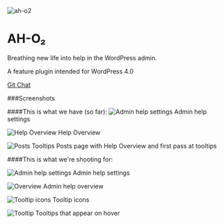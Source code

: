 ![ah-o2](https://raw2.github.com/jazzsequence/WordPress-Admin-Help/master/assets/banner-772x250.jpg)

AH-O&#8322;
====================

Breathing new life into help in the WordPress admin.

A feature plugin intended for WordPress 4.0

[Git Chat](https://gitter.im/jazzsequence/WordPress-Admin-Help)

###Screenshots

####This is what we have (so far):
![Admin help settings](https://i.cloudup.com/PY7mNtqlJW-3000x3000.png)
Admin help settings

![Help Overview](https://i.cloudup.com/Ax2tVGQwY9-3000x3000.png)
Help Overview

![Posts Tooltips](https://i.cloudup.com/gmCX2AHBbD-2000x2000.png)
Posts page with Help Overview and first pass at tooltips

####This is what we're shooting for:

![Admin help settings](http://www.mattvanandel.com/wp-content/uploads/2013/09/wp-admin-help-settings.jpg)
Admin help settings

![Overview](http://www.mattvanandel.com/wp-content/uploads/2013/09/wp-admin-help-open.jpg)
Admin help overview

![Tooltip icons](http://www.mattvanandel.com/wp-content/uploads/2013/09/wp-admin-help-closed.jpg)
Tooltip icons

![Tooltip](https://i.cloudup.com/Eg3HS29QLo-2000x2000.png)
Tooltips that appear on hover
